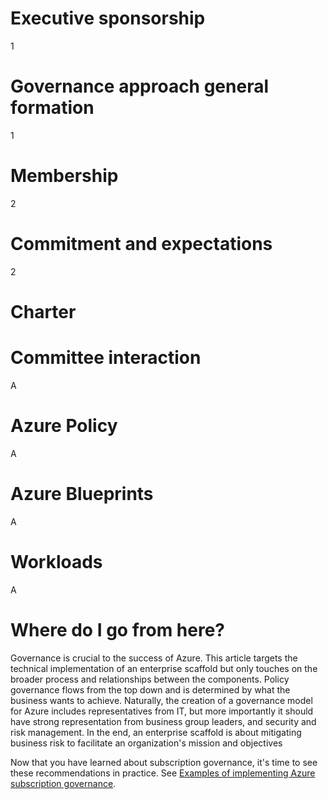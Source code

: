 Executive sponsorship
=====================

1

Governance approach general formation
=====================================

1

Membership
==========

2

Commitment and expectations
===========================

2

Charter
=======

Committee interaction
=====================

A

Azure Policy
============

A

Azure Blueprints
================

A

Workloads
=========

A

Where do I go from here?
========================

Governance is crucial to the success of Azure. This article targets the
technical implementation of an enterprise scaffold but only touches on the
broader process and relationships between the components. Policy governance
flows from the top down and is determined by what the business wants to achieve.
Naturally, the creation of a governance model for Azure includes representatives
from IT, but more importantly it should have strong representation from business
group leaders, and security and risk management. In the end, an enterprise
scaffold is about mitigating business risk to facilitate an organization's
mission and objectives

Now that you have learned about subscription governance, it's time to see these
recommendations in practice. See [Examples of implementing Azure subscription
governance](https://github.com/rdendtler/architecture-center/blob/eca/scaffold-v2/docs/cloud-adoption/appendix/azure-scaffold-examples.md).
